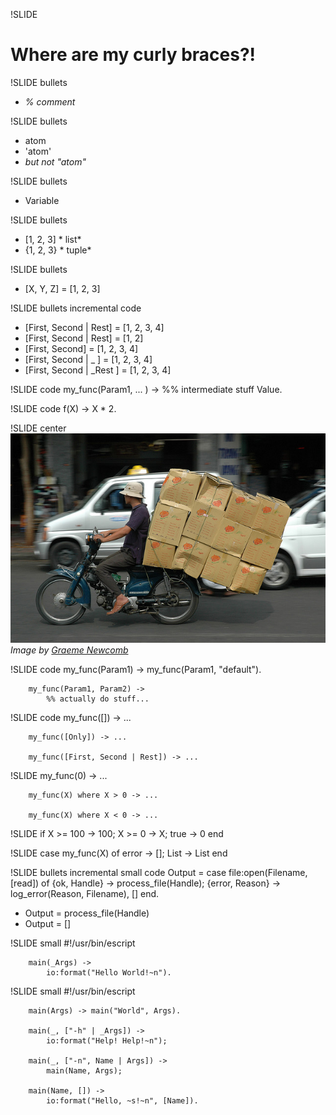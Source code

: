 !SLIDE
# Where are my curly braces?!

!SLIDE bullets
* *% comment*

!SLIDE bullets
* atom
* 'atom'
* <span class="aside">*but not "atom"*</span>

!SLIDE bullets
* Variable

!SLIDE bullets
* [1, 2, 3]  <span class="aside">* list*</span>
* {1, 2, 3}  <span class="aside">* tuple*</span>

!SLIDE bullets
* [X, Y, Z] = [1, 2, 3]

!SLIDE bullets incremental code
* [First, Second | Rest] = [1, 2, 3, 4]
* [First, Second | Rest] = [1, 2]
* <span class="error">[First, Second] = [1, 2, 3, 4]</span>
* [First, Second | _ ] = [1, 2, 3, 4]
* [First, Second | _Rest ] = [1, 2, 3, 4]

!SLIDE code
        my_func(Param1, ... ) ->
            %% intermediate stuff
            Value.

!SLIDE code
        f(X) -> X * 2.

!SLIDE center
![Overload](overload.jpg)
<span class="credit">*Image by [Graeme Newcomb](http://www.flickr.com/photos/graemenewcomb/)*</span>

!SLIDE code
        my_func(Param1) ->
            my_func(Param1, "default").

        my_func(Param1, Param2) ->
            %% actually do stuff...

!SLIDE code
        my_func([]) -> ...

        my_func([Only]) -> ...

        my_func([First, Second | Rest]) -> ...

!SLIDE
        my_func(0) -> ...

        my_func(X) where X > 0 -> ...

        my_func(X) where X < 0 -> ...

!SLIDE
        if
            X >= 100 -> 100;
            X >= 0   -> X;
            true     -> 0
        end

!SLIDE
        case my_func(X) of
            error -> [];
            List -> List
        end

!SLIDE bullets incremental small code
        Output = case file:open(Filename, [read]) of
            {ok, Handle} ->
                process_file(Handle);
            {error, Reason} ->
                log_error(Reason, Filename),
                []
        end.
* <span class="aside">Output = process_file(Handle)</span>
* <span class="aside">Output = []</span>

!SLIDE small
        #!/usr/bin/escript

        main(_Args) ->
            io:format("Hello World!~n").

!SLIDE small
        #!/usr/bin/escript

        main(Args) -> main("World", Args).

        main(_, ["-h" | _Args]) ->
            io:format("Help! Help!~n");

        main(_, ["-n", Name | Args]) ->
            main(Name, Args);

        main(Name, []) ->
            io:format("Hello, ~s!~n", [Name]).

